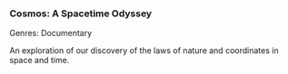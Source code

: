 ### Cosmos: A Spacetime Odyssey

Genres: Documentary

An exploration of our discovery of the laws of nature and coordinates in space and time.

